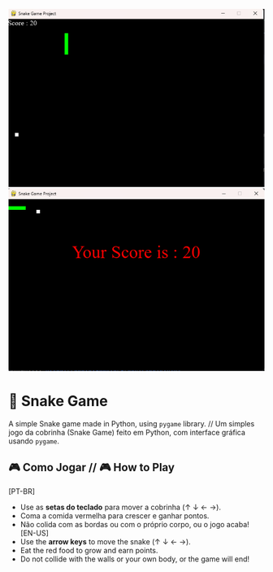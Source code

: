 ![Snake Game](snakegame1.png)
![Snake Game](snakegame2.png)


# 🐍 Snake Game
A simple Snake game made in Python, using `pygame` library. // Um simples jogo da cobrinha (Snake Game) feito em Python, com interface gráfica usando `pygame`.

## 🎮 Como Jogar // 🎮 How to Play
[PT-BR]
- Use as **setas do teclado** para mover a cobrinha (↑ ↓ ← →). 
- Coma a comida vermelha para crescer e ganhar pontos.
- Não colida com as bordas ou com o próprio corpo, ou o jogo acaba!
[EN-US]
- Use the **arrow keys** to move the snake (↑ ↓ ← →).  
- Eat the red food to grow and earn points.  
- Do not collide with the walls or your own body, or the game will end!
